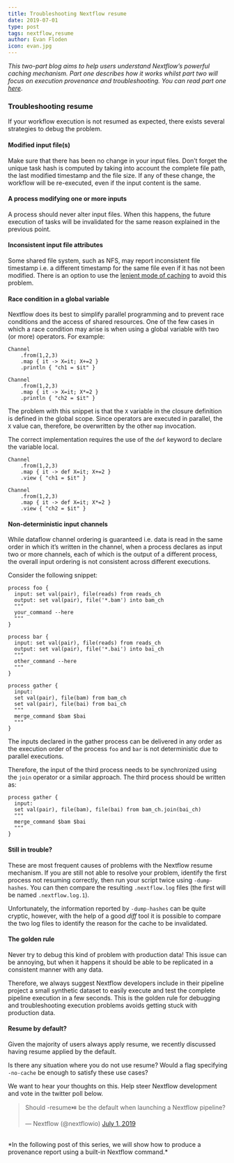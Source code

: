 ```yaml
---
title: Troubleshooting Nextflow resume
date: 2019-07-01
type: post
tags: nextflow,resume
author: Evan Floden
icon: evan.jpg
---
```


_This two-part blog aims to help users understand Nextflow’s powerful caching mechanism. Part one describes how it works whilst part two will focus on execution provenance and troubleshooting. You can read part one [here](/blog/2019/demystifying-nextflow-resume.html)_.

### Troubleshooting resume

If your workflow execution is not resumed as expected, there exists several strategies to debug the problem.

#### Modified input file(s)

Make sure that there has been no change in your input files. Don’t forget the unique task hash is computed by taking into account the complete file path, the last modified timestamp and the file size. If any of these change, the workflow will be re-executed, even if the input content is the same.

#### A process modifying one or more inputs

A process should never alter input files. When this happens, the future execution of tasks will be invalidated for the same reason explained in the previous point.

#### Inconsistent input file attributes

Some shared file system, such as NFS, may report inconsistent file timestamp i.e. a different timestamp for the same file even if it has not been modified. There is an option to use the [lenient mode of caching](https://www.nextflow.io/docs/latest/process.html#cache) to avoid this problem.

#### Race condition in a global variable

Nextflow does its best to simplify parallel programming and to prevent race conditions and the access of shared resources. One of the few cases in which a race condition may arise is when using a global variable with two (or more) operators. For example:

```
Channel
    .from(1,2,3)
    .map { it -> X=it; X+=2 }
    .println { "ch1 = $it" }

Channel
    .from(1,2,3)
    .map { it -> X=it; X*=2 }
    .println { "ch2 = $it" }
```

The problem with this snippet is that the `X` variable in the closure definition is defined in the global scope. Since operators are executed in parallel, the `X` value can, therefore, be overwritten by the other `map` invocation.

The correct implementation requires the use of the `def` keyword to declare the variable local.

```
Channel
    .from(1,2,3)
    .map { it -> def X=it; X+=2 }
    .view { "ch1 = $it" }

Channel
    .from(1,2,3)
    .map { it -> def X=it; X*=2 }
    .view { "ch2 = $it" }
```

#### Non-deterministic input channels

While dataflow channel ordering is guaranteed i.e. data is read in the same order in which it’s written in the channel, when a process declares as input two or more channels, each of which is the output of a different process, the overall input ordering is not consistent across different executions.

Consider the following snippet:

```
process foo {
  input: set val(pair), file(reads) from reads_ch
  output: set val(pair), file('*.bam') into bam_ch
  """
  your_command --here
  """
}

process bar {
  input: set val(pair), file(reads) from reads_ch
  output: set val(pair), file('*.bai') into bai_ch
  """
  other_command --here
  """
}

process gather {
  input:
  set val(pair), file(bam) from bam_ch
  set val(pair), file(bai) from bai_ch
  """
  merge_command $bam $bai
  """
}
```

The inputs declared in the gather process can be delivered in any order as the execution order of the process `foo` and `bar` is not deterministic due to parallel executions.

Therefore, the input of the third process needs to be synchronized using the `join` operator or a similar approach. The third process should be written as:

```
process gather {
  input:
  set val(pair), file(bam), file(bai) from bam_ch.join(bai_ch)
  """
  merge_command $bam $bai
  """
}
```

#### Still in trouble?

These are most frequent causes of problems with the Nextflow resume mechanism. If you are still not able to resolve
your problem, identify the first process not resuming correctly, then run your script twice using `-dump-hashes`. You can then compare the resulting `.nextflow.log` files (the first will be named `.nextflow.log.1`).

Unfortunately, the information reported by `-dump-hashes` can be quite cryptic, however, with the help of a good _diff_ tool it is possible to compare the two log files to identify the reason for the cache to be invalidated.

#### The golden rule

Never try to debug this kind of problem with production data! This issue can be annoying, but when it happens
it should be able to be replicated in a consistent manner with any data.

Therefore, we always suggest Nextflow developers include in their pipeline project
a small synthetic dataset to easily execute and test the complete pipeline execution in a few seconds.
This is the golden rule for debugging and troubleshooting execution problems avoids getting stuck with production data.

#### Resume by default?

Given the majority of users always apply resume, we recently discussed having resume applied by the default.

Is there any situation where you do not use resume? Would a flag specifying `-no-cache` be enough to satisfy these use cases?

We want to hear your thoughts on this. Help steer Nextflow development and vote in the twitter poll below.

<blockquote class="twitter-tweet" data-partner="tweetdeck"><p lang="en" dir="ltr">Should -resume⏯️ be the default when launching a Nextflow pipeline?</p>&mdash; Nextflow (@nextflowio) <a href="https://twitter.com/nextflowio/status/1145599932268785665?ref_src=twsrc%5Etfw">July 1, 2019</a></blockquote>
<script async src="https://platform.twitter.com/widgets.js" charset="utf-8"></script>

<br>
*In the following post of this series, we will show how to produce a provenance report using a built-in Nextflow command.*
